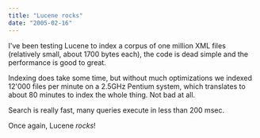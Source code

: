 ```yaml
---
title: "Lucene rocks"
date: "2005-02-16"
---
```


I've been testing Lucene to index a corpus of one million XML files (relatively small, about 1700 bytes each), the code is dead simple and the performance is good to great.

Indexing does take some time, but without much optimizations we indexed 12'000 files per minute on a 2.5GHz Pentium system, which translates to about 80 minutes to index the whole thing. Not bad at all.

Search is really fast, many queries execute in less than 200 msec.

Once again, Lucene _rocks_!
